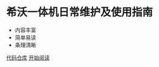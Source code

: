 <!-- _coverpage.md -->

# 希沃一体机日常维护及使用指南

- 内容丰富
- 简单易读
- 条理清晰

[代码仓库](https://gitee.com/liuzhijun-source/seewotutorial)
[开始阅读](README.md)
